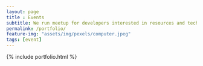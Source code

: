 ```yaml
--- 
layout: page
title : Events
subtitle: We run meetup for developers interested in resources and technology from Google Developers.
permalink: /portfolio/
feature-img: "assets/img/pexels/computer.jpeg"
tags: [event]
---
```


{% include portfolio.html %}
